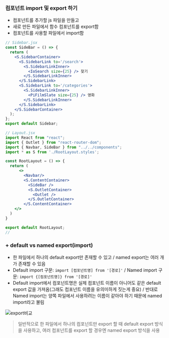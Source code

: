 ### 컴포넌트 import 및 export 하기

- 컴포넌트를 추가할 js 파일을 만들고
- 새로 만든 파일에서 함수 컴포넌트를 export함
- 컴포넌트를 사용할 파일에서 import함

```jsx
// Sidebar.jsx
const SideBar = () => {
  return (
    <S.SidebarContainer>
      <S.SidebarLink to='/search'>
        <S.SidebarLinkInner>
          <IoSearch size={25} /> 찾기
        </S.SidebarLinkInner>
      </S.SidebarLink>
      <S.SidebarLink to='/categories'>
        <S.SidebarLinkInner>
          <PiFilmSlate size={25} /> 영화
        </S.SidebarLinkInner>
      </S.SidebarLink>
    </S.SidebarContainer>
  );
};
export default Sidebar;

// Layout.jsx
import React from "react";
import { Outlet } from "react-router-dom";
import { Navbar, SideBar } from "../../components";
import * as S from './RootLayout.styles';

const RootLayout = () => {
  return (
      <>
        <Navbar/>
        <S.ContentContainer>
          <SideBar />
          <S.OutletContainer>
            <Outlet />
          </S.OutletContainer>
        </S.ContentContainer>
    </>
  )
}

export default RootLayout;
//
```

### + default vs named export(import)
- 한 파일에서 하나의 default export만 존재할 수 있고 / named export는 여러 개가 존재할 수 있음
- Default import 구문: `import [컴포넌트명] from '[경로]'` / Named import 구문: `import {[컴포넌트명]} from '[경로]'`
- Default import에서 컴포넌트명은 실제 컴포넌트 이름이 아니어도 같은 default export 값을 가져옴(그래도 컴포넌트 이름을 유의미하게 짓는게 중요) / 반대로 Named import는 양쪽 파일에서 사용하려는 이름이 같아야 하기 때문에 named import라고 불림

![export비교](image.png)

> 일반적으로 한 파일에서 하나의 컴포넌트만 export 할 때 default export 방식을 사용하고, 여러 컴포넌트를 export 할 경우엔 named export 방식을 사용
